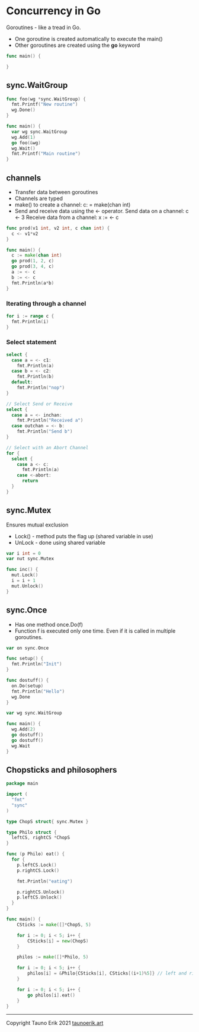 # Concurrency in Go

Goroutines - like a tread in Go.

* One goroutine is created automatically to execute the main()
* Other goroutines are created using the **go** keyword

```Go
func main() {

}
```

## sync.WaitGroup

```Go
func foo(wg *sync.WaitGroup) {
  fmt.Printf("New routine")
  wg.Done()
}

func main() {
  var wg sync.WaitGroup
  wg.Add(1)
  go foo(&wg)
  wg.Wait()
  fmt.Printf("Main routine")
}
```

## channels

* Transfer data between goroutines
* Channels are typed
* make() to create a channel: c: = make(chan int)
* Send and receive data using the <- operator. Send data on a channel: c <- 3 Receive data from a channel: x := <- c

```Go
func prod(v1 int, v2 int, c chan int) {
  c <- v1*v2
}

func main() {
  c := make(chan int)
  go prod(1, 2, c)
  go prod(3, 4, c)
  a := <- c
  b := <- c
  fmt.Println(a*b)
}
```

### Iterating through a channel

```Go
for i := range c {
  fmt.Println(i)
}
```

### Select statement

```Go
select {
  case a = <- c1:
    fmt.Println(a)
  case b = <- c2:
    fmt.Println(b)
  default:
    fmt.Println("nop")
}

// Select Send or Receive
select {
  case a = <- inchan:
    fmt.Println("Received a")
  case outchan = <- b:
    fmt.Println("Send b")
}

// Select with an Abort Channel
for {
  select {
    case a <- c:
      fmt.Println(a)
    case <-abort:
      return
  }
}
```

## sync.Mutex

Ensures mutual exclusion

* Lock() - method puts the flag up (shared variable in use)
* UnLock - done using shared variable

```Go
var i int = 0
var nut sync.Mutex

func inc() {
  mut.Lock()
  i = i + 1
  mut.Unlock()
}
```

## sync.Once

* Has one method once.Do(f)
* Function f is executed only one time. Even if it is called in multiple goroutines.

```Go
var on sync.Once

func setup() {
  fmt.Println("Init")
}

func dostuff() {
  on.Do(setup)
  fmt.Println("Hello")
  wg.Done
}

var wg sync.WaitGroup

func main() {
  wg.Add(2)
  go dostuff()
  go dostuff()
  wg.Wait
}
```

## Chopsticks and philosophers

```Go
package main

import (
  "fmt"
  "sync"
)

type ChopS struct{ sync.Mutex }

type Philo struct {
  leftCS, rightCS *ChopS
}

func (p Philo) eat() {
  for {
    p.leftCS.Lock()
    p.rightCS.Lock()

    fmt.Println("eating")

    p.rightCS.Unlock()
    p.leftCS.Unlock()
  }
}

func main() {
	CSticks := make([]*ChopS, 5)

	for i := 0; i < 5; i++ {
		CSticks[i] = new(ChopS)
	}

	philos := make([]*Philo, 5)

	for i := 0; i < 5; i++ {
		philos[i] = &Philo{CSticks[i], CSticks[(i+1)%5]} // left and right
	}

	for i := 0; i < 5; i++ {
		go philos[i].eat()
	}
}

```

___

Copyright Tauno Erik 2021 [taunoerik.art](https://taunoerik.art/)
